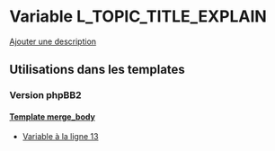 # Variable L_TOPIC_TITLE_EXPLAIN
[Ajouter une description](https://fa-tvars.appspot.com/var/L_TOPIC_TITLE_EXPLAIN)

## Utilisations dans les templates

### Version phpBB2

#### [Template merge_body](subsilver/merge_body.md#readme)
* [Variable &agrave; la ligne 13](../subsilver/merge_body.tpl#L13)